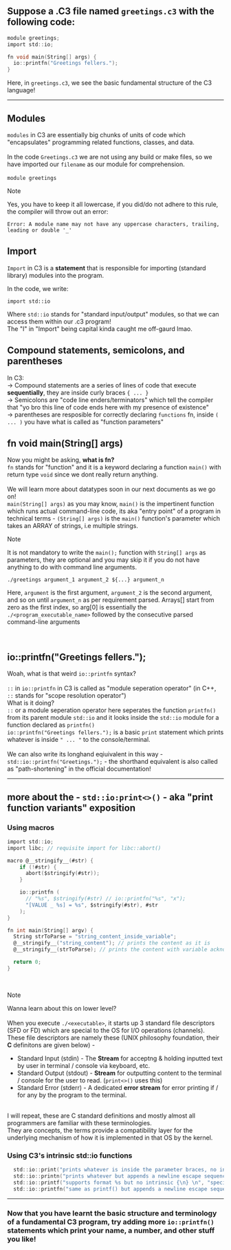 ## Suppose a .C3 file named `greetings.c3` with the following code:
```c
module greetings;
import std::io;

fn void main(String[] args) {
  io::printfn("Greetings fellers.");
}
```


Here, in `greetings.c3`, we see the basic fundamental structure of the C3 language!

<hr>

## Modules
`modules` in C3 are essentially big chunks of units of code which "encapsulates" programming related functions, classes, and data. <br><br>
In the code `Greetings.c3` we are not using any build or make files, so we have imported our `filename` as our module for comprehension. <br> <br>
`module greetings` <br>
> [!NOTE]
> Yes, you have to keep it all lowercase, if you did/do not adhere to this rule, the compiler will throw out an error:
> ```
> Error: A module name may not have any uppercase characters, trailing, leading or double '_'
> ```

## Import
`Import` in C3 is a <b>statement</b> that is responsible for importing (standard library) modules into the program.

In the code, we write:
```
import std::io
```
Where `std::io` stands for "standard input/output" modules, so that we can access them within our .c3 program! <br>
The "I" in "Import" being capital kinda caught me off-gaurd lmao.

## Compound statements, semicolons, and parentheses
In C3: <br>
-> Compound statements are a series of lines of code that execute <b>sequentially</b>, they are inside curly braces `{ ... }` <br>
-> Semicolons are "code line enders/terminators" which tell the compiler that "yo bro this line of code ends here with my presence of existence" <br>
-> parentheses are resposible for correctly declaring `functions` fn, inside `( ... )` you have what is called as "function parameters" <br>

## fn void main(String[] args)
Now you might be asking, <b>what is fn?</b><br>
`fn` stands for "function" and it is a keyword declaring a function `main()` with return type `void` since we dont really return anything.<br><br>
We will learn more about datatypes soon in our next documents as we go on!<br>
`main(String[] args)` as you may know, `main()` is the impertinent function which runs actual command-line code, its aka "entry point" of a program in technical terms - `(String[] args)` is the `main()` function's parameter which takes an ARRAY of strings, i.e multiple strings.

> [!NOTE]
> It is not mandatory to write the `main();` function with `String[] args` as parameters, they are optional and you may skip it if you do not have anything to do with command line arguments.
> ```
>./greetings argument_1 argument_2 ${...} argument_n
> ```
> Here, `argument` is the first argument, `argument_2` is the second argument, and so on until `argument_n` as per requirement parsed.
> Arrays[] start from zero as the first index, so arg[0] is essentially the `./<program_executable_name>` followed by the consecutive parsed command-line arguments <br>

<br>

## io::printfn("Greetings fellers."); <br>
Woah, what is that weird `io::printfn` syntax? <br><br>
`::` in `io::printfn` in C3 is called as "module seperation operator" (in C++, `::` stands for "scope resolution operator") <br>
What is it doing? <br>
`::` or a module seperation operator here seperates the function `printfn()` from its parent module `std::io` and it looks inside the `std::io` module for a function declared as `printfn()` <br>
`io::printfn("Greetings fellers.");` is a basic `print` statement which prints whatever is inside `" ... "` to the console/terminal. <br> <br>
We can also write its longhand eqiuivalent in this way - `std::io::printfn("Greetings.");` - the shorthand equivalent is also called as "path-shortening" in the official documentation!

<hr> 

## more about the - `std::io:print<>()` - aka "print function variants" exposition <br>
### Using macros <br>
```c
import std::io;
import libc; // requisite import for libc::abort()

macro @__stringify__(#str) {
    if (!#str) {
      abort($stringify(#str));
    } 

    io::printfn (
      // "%s", $stringify(#str) // io::printfn("%s", "x");
      "[VALUE _ %s] = %s", $stringify(#str), #str
    );
}

fn int main(String[] argv) {
  String strToParse = "string_content_inside_variable";
  @__stringify__("string_content"); // prints the content as it is
  @__stringify__(strToParse); // prints the content with variable acknowledgement

  return 0;
}
```
<br> 

> [!NOTE]
> Wanna learn about this on lower level? <br> <br>
> When you execute `./<executable>`, it starts up 3 standard file descriptors (SFD or FD) which are special to the OS for I/O operations (channels). <br>
> These file descriptors are namely these (UNIX philosophy foundation, their **C** definitons are given below) - <br>
> - Standard Input (stdin) - The **Stream** for acceptng & holding inputted text by user in terminal / console via keyboard, etc. <br>
> - Standard Output (stdout) - **Stream** for outputting content to the terminal / console for the user to read. (`print<>()` uses this)
> - Standard Error (stderr) - A dedicated **error stream** for error printing if / for any by the program to the terminal. <br>
> <br>
> I will repeat, these are C standard definitions and mostly almost all programmers are familiar with these terminologies. <br>
> They are concepts, the terms provide a compatibility layer for the underlying mechanism of how it is implemented in that OS by the kernel.

### Using C3's intrinsic std::io functions
```c
  std::io::print("prints whatever is inside the parameter braces, no intrinsic escape sequence {\n} and do not support format specifiers"); 
  std::io::printn("prints whatever but appends a newline escape sequence{\n}, doesnt support format specifiers");
  std::io::printf("supports format %s but no intrinsic {\n} \n", "specifiers"); // supports format specifiers
  std::io::printfn("same as printf() but appends a newline escape sequence {\n} intrinsically"); // also supports format specifiers
```

<hr>

### Now that you have learnt the basic structure and terminology of a fundamental C3 program, try adding more `io::printfn()` statements which print your name, a number, and other stuff you like!
